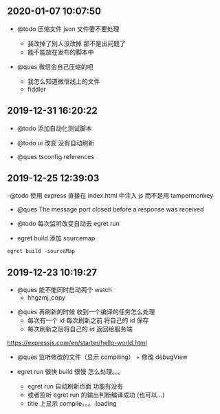 ## 2020-01-07 10:07:50

- @todo 压缩文件
  json 文件要不要处理

  - 我改掉了别人没改掉 那不是出问题了
  - 能不能放在发布的脚本中

- @ques 微信会自己压缩的吧
  - 我怎么知道微信线上的文件
  - fiddler

## 2019-12-31 16:20:22

- @todo 添加自动化测试脚本

- @todo ui 改变 没有自动刷新

* @ques tsconfig references

## 2019-12-25 12:39:03

-@todo 使用 express 直接在 index.html 中注入 js 而不是用 tampermonkey

- @ques The message port closed before a response was received

- @todo 每次监听改变自动去 egret run

- egret build 添加 sourcemap

`egret build -sourceMap`

## 2019-12-23 10:19:27

- @ques 能不能同时启动两个 watch
  - hhgzmj_copy

* @ques 再刷新的时候 收到一个编译的任务怎么处理
  - 每次有一个 id 每次刷新之前 将自己的 id 保存
  - 每次刷新之后将自己的 id 返回给服务端

https://expressjs.com/en/starter/hello-world.html

- @ques 监听修改的文件（显示 compiling） + 修改 debugView

- egret run 很快 build 很慢 怎么处理。。。
  - egret run 自动刷新页面 功能有没有
  - 或者监听 egret run 的输出判断编译成功 (也可以...)
  - title 上显示 compile。。。 loading

